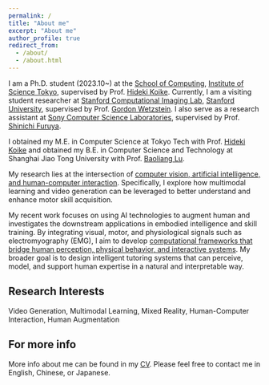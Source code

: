 ```yaml
---
permalink: /
title: "About me"
excerpt: "About me"
author_profile: true
redirect_from: 
  - /about/
  - /about.html
---
```


I am a Ph.D. student (2023.10~) at the [School of Computing](https://educ.titech.ac.jp/cs/eng/), [Institute of Science Tokyo](https://www.isct.ac.jp/en), supervised by Prof. [Hideki Koike](https://scholar.google.com/citations?hl=en&user=Ih8cJXQAAAAJ).
Currently, I am a visiting student researcher at [Stanford Computational Imaging Lab](https://www.computationalimaging.org/), [Stanford University](https://www.stanford.edu/), supervised by Prof. [Gordon Wetzstein](https://scholar.google.com/citations?user=VOf45S0AAAAJ&hl=en).
I also serve as a research assistant at [Sony Computer Science Laboratories](https://www.sonycsl.co.jp/), supervised by Prof. [Shinichi Furuya](https://scholar.google.com/citations?hl=en&user=IphDyJcAAAAJ).

I obtained my M.E. in Computer Science at Tokyo Tech with Prof. [Hideki Koike](https://scholar.google.com/citations?hl=en&user=Ih8cJXQAAAAJ) and obtained my B.E. in Computer Science and Technology at Shanghai Jiao Tong University with Prof. [Baoliang Lu](https://scholar.google.com/citations?hl=en&user=709il6EAAAAJ). 

My research lies at the intersection of <u>computer vision, artificial intelligence, and human-computer interaction</u>. Specifically, I explore how multimodal learning and video generation can be leveraged to better understand and enhance motor skill acquisition.

My recent work focuses on using AI technologies to augment human and investigates the downstream applications in embodied intelligence and skill training. By integrating visual, motor, and physiological signals such as electromyography (EMG), I aim to develop <u>computational frameworks that bridge human perception, physical behavior, and interactive systems</u>. My broader goal is to design intelligent tutoring systems that can perceive, model, and support human expertise in a natural and interpretable way.

Research Interests
------
Video Generation, Multimodal Learning, Mixed Reality, Human-Computer Interaction, Human Augmentation

For more info
------
More info about me can be found in my [CV](https://ruofanliu0129.github.io/Resume/cv/). Please feel free to contact me in English, Chinese, or Japanese.
